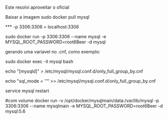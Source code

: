 Este resolvi aproveitar o oficial

Baixar a imagem
sudo docker pull mysql

*** -p 3306:3306  = localhost:3306


sudo docker run -p 3306:3306 --name mysql -e MYSQL_ROOT_PASSWORD=root6Beer -d mysql



gerando uma variavel no .cnf, como exemplo:

sudo docker exec -it mysql bash 

echo "[mysqld]" >  /etc/mysql/mysql.conf.d/only_full_group_by.cnf

echo "sql_mode = ''" >>  /etc/mysql/mysql.conf.d/only_full_group_by.cnf

service mysql restart



#com volume
docker run -v /opt/docker/mysqlmain/data:/var/lib/mysql -p 3306:3306 --name mysqlmain -e MYSQL_ROOT_PASSWORD=root6Beer -d mysql:5.6




